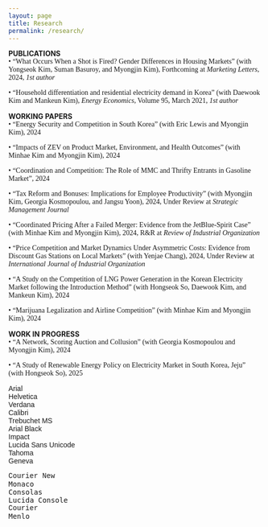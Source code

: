 ```yaml
---
layout: page
title: Research
permalink: /research/
---
```


<span style="font-family: 'Georgia', serif">  </span>  




<b>PUBLICATIONS</b>  
<span style="font-family: 'Georgia', serif"> • “What Occurs When a Shot is Fired? Gender Differences in Housing Markets” (with Yongseok Kim, Suman Basuroy, and Myongjin Kim), Forthcoming at <em>Marketing Letters</em>, 2024, *1st author* 
</span>  

<span style="font-family: 'Georgia', serif"> • “Household differentiation and residential electricity demand in Korea” (with Daewook Kim and Mankeun Kim), <em>Energy Economics</em>, Volume 95, March 2021, *1st author*   
</span>  

<b>WORKING PAPERS</b>   
<span style="font-family: 'Georgia', serif"> • “Energy Security and Competition in South Korea” (with Eric Lewis and Myongjin Kim), 2024
</span>  

<span style="font-family: 'Georgia', serif"> • “Impacts of ZEV on Product Market, Environment, and Health Outcomes” (with Minhae Kim and Myongjin Kim), 2024
</span>  

<span style="font-family: 'Georgia', serif"> • “Coordination and Competition: The Role of MMC and Thrifty Entrants in Gasoline Market”, 2024
</span>  
  
<span style="font-family: 'Georgia', serif"> • “Tax Reform and Bonuses: Implications for Employee Productivity” (with Myongjin Kim, Georgia Kosmopoulou, and Jangsu Yoon), 2024, Under Review at <em>Strategic Management Journal</em>
</span>    

<span style="font-family: 'Georgia', serif"> • “Coordinated Pricing After a Failed Merger: Evidence from the JetBlue-Spirit Case” (with Minhae Kim and Myongjin Kim), 2024, R&R at <em>Review of Industrial Organization</em>
</span>    

<span style="font-family: 'Georgia', serif"> • “Price Competition and Market Dynamics Under Asymmetric Costs: Evidence from Discount Gas Stations on Local Markets” (with Yenjae Chang), 2024, Under Review at <em>International Journal of Industrial Organization</em>
</span>    

<span style="font-family: 'Georgia', serif"> • “A Study on the Competition of LNG Power Generation in the Korean Electricity Market following the Introduction Method” (with Hongseok So, Daewook Kim, and Mankeun Kim), 2024
</span>    

<span style="font-family: 'Georgia', serif"> • “Marijuana Legalization and Airline Competition” (with Minhae Kim and Myongjin Kim), 2024
</span>    


<b>WORK IN PROGRESS</b>   
<span style="font-family: 'Georgia', serif"> • “A Network, Scoring Auction and Collusion” (with Georgia Kosmopoulou and Myongjin Kim), 2024
</span>    

<span style="font-family: 'Georgia', serif"> • “A Study of Renewable Energy Policy on Electricity Market in South Korea, Jeju” (with Hongseok So), 2025
</span>  

<span style="font-family: 'Arial', sans-serif">Arial</span>  
<span style="font-family: 'Helvetica', sans-serif">Helvetica</span>  
<span style="font-family: 'Verdana', sans-serif">Verdana</span>  
<span style="font-family: 'Calibri', sans-serif">Calibri</span>  
<span style="font-family: 'Trebuchet MS', sans-serif">Trebuchet MS</span>  
<span style="font-family: 'Arial Black', sans-serif">Arial Black</span>  
<span style="font-family: 'Impact', sans-serif">Impact</span>  
<span style="font-family: 'Lucida Sans Unicode', sans-serif">Lucida Sans Unicode</span>  
<span style="font-family: 'Tahoma', sans-serif">Tahoma</span>  
<span style="font-family: 'Geneva', sans-serif">Geneva</span>  


<span style="font-family: 'Courier New', monospace">Courier New</span>  
<span style="font-family: 'Monaco', monospace">Monaco</span>  
<span style="font-family: 'Consolas', monospace">Consolas</span>  
<span style="font-family: 'Lucida Console', monospace">Lucida Console</span>  
<span style="font-family: 'Courier', monospace">Courier</span>  
<span style="font-family: 'Menlo', monospace">Menlo</span>  







